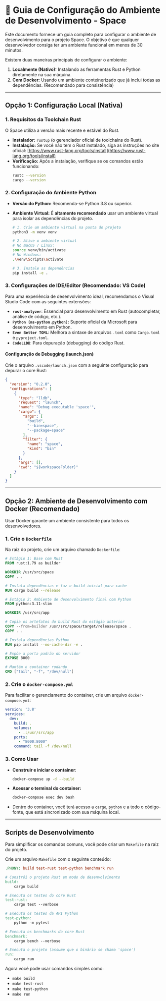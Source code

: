 # 🚀 Guia de Configuração do Ambiente de Desenvolvimento - Space

Este documento fornece um guia completo para configurar o ambiente de desenvolvimento para o projeto Space. O objetivo é que qualquer desenvolvedor consiga ter um ambiente funcional em menos de 30 minutos.

Existem duas maneiras principais de configurar o ambiente:
1.  **Localmente (Nativo):** Instalando as ferramentas Rust e Python diretamente na sua máquina.
2.  **Com Docker:** Usando um ambiente conteinerizado que já inclui todas as dependências. (Recomendado para consistência)

---

## Opção 1: Configuração Local (Nativa)

### 1. Requisitos da Toolchain Rust

O Space utiliza a versão mais recente e estável do Rust.

- **Instalador:** `rustup` (o gerenciador oficial de toolchains do Rust).
- **Instalação:** Se você não tem o Rust instalado, siga as instruções no site oficial: [https://www.rust-lang.org/tools/install](https://www.rust-lang.org/tools/install)
- **Verificação:** Após a instalação, verifique se os comandos estão funcionando:
  ```bash
  rustc --version
  cargo --version
  ```

### 2. Configuração do Ambiente Python

- **Versão do Python:** Recomenda-se Python 3.8 ou superior.
- **Ambiente Virtual:** É **altamente recomendado** usar um ambiente virtual para isolar as dependências do projeto.

  ```bash
  # 1. Crie um ambiente virtual na pasta do projeto
  python3 -m venv venv

  # 2. Ative o ambiente virtual
  # No macOS / Linux:
  source venv/bin/activate
  # No Windows:
  .\venv\Scripts\activate

  # 3. Instale as dependências
  pip install -e .
  ```

### 3. Configurações de IDE/Editor (Recomendado: VS Code)

Para uma experiência de desenvolvimento ideal, recomendamos o Visual Studio Code com as seguintes extensões:

- **`rust-analyzer`**: Essencial para desenvolvimento em Rust (autocompletar, análise de código, etc.).
- **`Python (ms-python.python)`**: Suporte oficial da Microsoft para desenvolvimento em Python.
- **`Even Better TOML`**: Melhora a sintaxe de arquivos `.toml` como `Cargo.toml` e `pyproject.toml`.
- **`CodeLLDB`**: Para depuração (debugging) do código Rust.

#### Configuração de Debugging (launch.json)

Crie o arquivo `.vscode/launch.json` com a seguinte configuração para depurar o core Rust:

```json
{
  "version": "0.2.0",
  "configurations": [
    {
      "type": "lldb",
      "request": "launch",
      "name": "Debug executable 'space'",
      "cargo": {
        "args": [
          "build",
          "--bin=space",
          "--package=space"
        ],
        "filter": {
          "name": "space",
          "kind": "bin"
        }
      },
      "args": [],
      "cwd": "${workspaceFolder}"
    }
  ]
}
```

---

## Opção 2: Ambiente de Desenvolvimento com Docker (Recomendado)

Usar Docker garante um ambiente consistente para todos os desenvolvedores.

### 1. Crie o `Dockerfile`

Na raiz do projeto, crie um arquivo chamado `Dockerfile`:

```dockerfile
# Estágio 1: Base com Rust
FROM rust:1.79 as builder

WORKDIR /usr/src/space
COPY . .

# Instala dependências e faz o build inicial para cache
RUN cargo build --release

# Estágio 2: Ambiente de desenvolvimento final com Python
FROM python:3.11-slim

WORKDIR /usr/src/app

# Copia os artefatos do build Rust do estágio anterior
COPY --from=builder /usr/src/space/target/release/space .
COPY . .

# Instala dependências Python
RUN pip install --no-cache-dir -e .

# Expõe a porta padrão do servidor
EXPOSE 8000

# Mantém o container rodando
CMD ["tail", "-f", "/dev/null"]
```

### 2. Crie o `docker-compose.yml`

Para facilitar o gerenciamento do container, crie um arquivo `docker-compose.yml`:

```yaml
version: '3.8'
services:
  dev:
    build: .
    volumes:
      - .:/usr/src/app
    ports:
      - "8000:8000"
    command: tail -f /dev/null
```

### 3. Como Usar

- **Construir e iniciar o container:**
  ```bash
  docker-compose up -d --build
  ```
- **Acessar o terminal do container:**
  ```bash
  docker-compose exec dev bash
  ```
- Dentro do container, você terá acesso a `cargo`, `python` e a todo o código-fonte, que está sincronizado com sua máquina local.

---

## Scripts de Desenvolvimento

Para simplificar os comandos comuns, você pode criar um `Makefile` na raiz do projeto.

Crie um arquivo `Makefile` com o seguinte conteúdo:

```makefile
.PHONY: build test-rust test-python benchmark run

# Constrói o projeto Rust em modo de desenvolvimento
build:
	cargo build

# Executa os testes do core Rust
test-rust:
	cargo test --verbose

# Executa os testes da API Python
test-python:
	python -m pytest

# Executa os benchmarks do core Rust
benchmark:
	cargo bench --verbose

# Executa o projeto (assume que o binário se chama 'space')
run:
	cargo run
```

Agora você pode usar comandos simples como:
- `make build`
- `make test-rust`
- `make test-python`
- `make run`